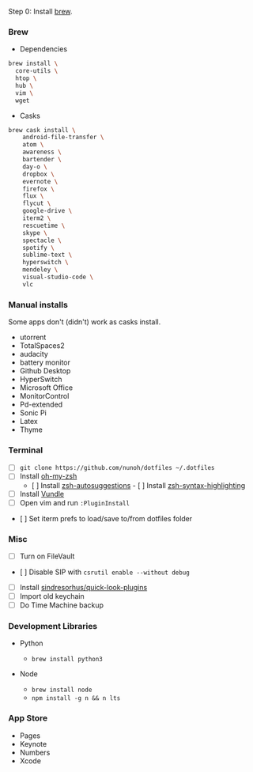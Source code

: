 Step 0: Install [brew](brew.sh).

### Brew

  - Dependencies

  ```bash
  brew install \
    core-utils \
    htop \
    hub \
    vim \
    wget
  ```

  - Casks

  ```bash
  brew cask install \
      android-file-transfer \
      atom \
      awareness \
      bartender \
      day-o \
      dropbox \
      evernote \
      firefox \
      flux \
      flycut \
      google-drive \
      iterm2 \
      rescuetime \
      skype \
      spectacle \
      spotify \
      sublime-text \
      hyperswitch \
      mendeley \
      visual-studio-code \
      vlc
  ```

### Manual installs

  Some apps don't (didn't) work as casks install.
  - utorrent
  - TotalSpaces2
  - audacity
  - battery monitor
  - Github Desktop
  - HyperSwitch
  - Microsoft Office
  - MonitorControl
  - Pd-extended
  - Sonic Pi
  - Latex
  - Thyme  

### Terminal
  - [ ] `git clone https://github.com/nunoh/dotfiles ~/.dotfiles`
  - [ ] Install [oh-my-zsh](https://github.com/robbyrussell/oh-my-zsh)
    - [ ] Install [zsh-autosuggestions](zsh-users/zsh-autosuggestions)
    - [ ] Install [zsh-syntax-highlighting](https://github.com/zsh-users/zsh-syntax-highlighting)  
  - [ ] Install [Vundle](https://github.com/VundleVim/Vundle.vim)
  - [ ] Open vim and run `:PluginInstall`
  - [ ] Set iterm prefs to load/save to/from dotfiles folder

### Misc

 - [ ] Turn on FileVault
 - [ ] Disable SIP with `csrutil enable --without debug`
 - [ ] Install [sindresorhus/quick-look-plugins](https://github.com/sindresorhus/quick-look-plugins)
 - [ ] Import old keychain
 - [ ] Do Time Machine backup

### Development Libraries

   - Python
     - `brew install python3`

   - Node
     - `brew install node`
     - `npm install -g n && n lts`

### App Store

  - Pages
  - Keynote
  - Numbers
  - Xcode

